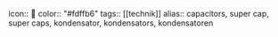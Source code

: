 icon:: 🔋
color:: "#fdffb6"
tags:: [[technik]] 
alias:: capacitors, super cap, super caps, kondensator, kondensators, kondensatoren
